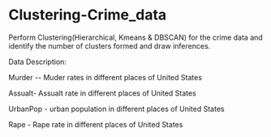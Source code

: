 # Clustering-Crime_data


Perform Clustering(Hierarchical, Kmeans &amp; DBSCAN) for the crime data and identify the number of clusters formed and draw inferences.

Data Description: 

Murder -- Muder rates in different places of United States 

Assualt- Assualt rate in different places of United States 

UrbanPop - urban population in different places of United States 

Rape - Rape rate in different places of United States
